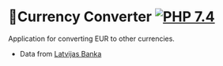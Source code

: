 # 💱Currency Converter [![PHP 7.4](https://img.shields.io/badge/PHP-7.4-grey?labelColor=777BB4)](https://www.php.net/)
Application for converting EUR to other currencies.

* Data from [Latvijas Banka](https://www.latvijasbanka.lv/vk/ecb.xml)
